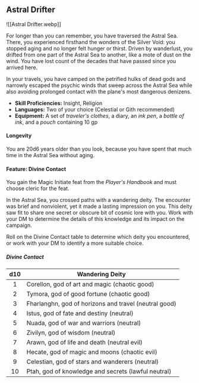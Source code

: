 ## Astral Drifter

![[Astral Drifter.webp]]

For longer than you can remember, you have traversed the Astral Sea. There, you experienced firsthand the wonders of the Silver Void: you stopped aging and no longer felt hunger or thirst. Driven by wanderlust, you drifted from one part of the Astral Sea to another, like a mote of dust on the wind. You have lost count of the decades that have passed since you arrived here.

In your travels, you have camped on the petrified hulks of dead gods and narrowly escaped the psychic winds that sweep across the Astral Sea while also avoiding prolonged contact with the plane's most dangerous denizens.

- **Skill Proficiencies:** Insight, Religion
- **Languages:** Two of your choice (Celestial or Gith recommended)
- **Equipment:** A set of *traveler's clothes*, a diary, an *ink pen*, a *bottle of ink*, and a *pouch* containing 10 gp

#### Longevity

You are 20d6 years older than you look, because you have spent that much time in the Astral Sea without aging.

#### Feature: Divine Contact

You gain the Magic Initiate feat from the *Player's Handbook* and must choose cleric for the feat.

In the Astral Sea, you crossed paths with a wandering deity. The encounter was brief and nonviolent, yet it made a lasting impression on you. This deity saw fit to share one secret or obscure bit of cosmic lore with you. Work with your DM to determine the details of this knowledge and its impact on the campaign.

Roll on the Divine Contact table to determine which deity you encountered, or work with your DM to identify a more suitable choice.

##### Divine Contact
| d10 | Wandering Deity                                       |
|:---:|-------------------------------------------------------|
|  1  | Corellon, god of art and magic (chaotic good)         |
|  2  | Tymora, god of good fortune (chaotic good)            |
|  3  | Fharlanghn, god of horizons and travel (neutral good) |
|  4  | Istus, god of fate and destiny (neutral)              |
|  5  | Nuada, god of war and warriors (neutral)              |
|  6  | Zivilyn, god of wisdom (neutral)                      |
|  7  | Arawn, god of life and death (neutral evil)           |
|  8  | Hecate, god of magic and moons (chaotic evil)         |
|  9  | Celestian, god of stars and wanderers (neutral)       |
|  10 | Ptah, god of knowledge and secrets (lawful neutral)   |